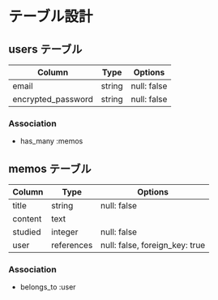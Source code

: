 # テーブル設計

## users テーブル

| Column             | Type   | Options     |
| ------------------ | ------ | ----------- |
| email              | string | null: false |
| encrypted_password | string | null: false |

### Association

- has_many :memos

## memos テーブル

| Column       | Type       | Options                        |
| ------------ | ---------- | ------------------------------ |
| title        | string     | null: false                    |
| content      | text       |                                |
| studied      | integer    | null: false                    |
| user         | references | null: false, foreign_key: true |

### Association

- belongs_to :user

